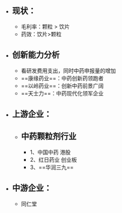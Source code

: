 - ## 现状：
	- 毛利率：颗粒 > 饮片
	- 药效：饮片>颗粒
- ## 创新能力分析
	- 看研发费用支出，同时中药申报量的增加
	- ==康缘药业==：中药创新药领跑者
	- ==以岭药业==：创新中药前景广阔
	- ==天士力==：中药现代化领军企业
- ## 上游企业：
	- ## 中药颗粒剂行业
		- 1、中国中药   港股
		- 2、红日药业 创业板
		- 3、==华润三九==
- ## 中游企业：
	- 同仁堂
